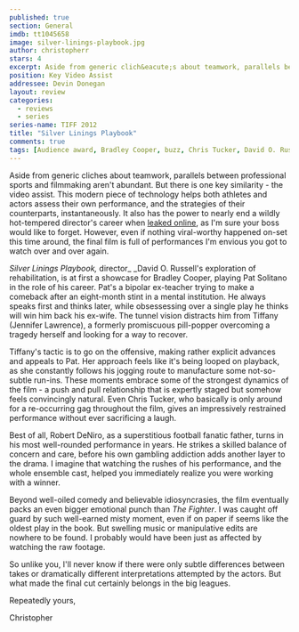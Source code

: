 ```yaml
---
published: true
section: General
imdb: tt1045658
image: silver-linings-playbook.jpg
author: christopherr
stars: 4
excerpt: Aside from generic clich&eacute;s about teamwork, parallels between professional sports and filmmaking aren&rsquo;t abundant. But there is one key similarity &ndash; the video assist.
position: Key Video Assist
addressee: Devin Donegan
layout: review
categories:
  - reviews
  - series
series-name: TIFF 2012
title: "Silver Linings Playbook"
comments: true
tags: [Audience award, Bradley Cooper, buzz, Chris Tucker, David O. Russell, Jacki Weaver, Jennifer Lawrence, Julia Stiles, Oscar, Robert DeNiro, TIFF, Uncategorized]
---
```

Aside from generic cliches about teamwork, parallels between professional sports and filmmaking aren't abundant. But there is one key similarity - the video assist. This modern piece of technology helps both athletes and actors assess their own performance, and the strategies of their counterparts, instantaneously.  It also has the power to nearly end a wildly hot-tempered director's career when [leaked online][1], as I'm sure your boss would like to forget. However, even if nothing viral-worthy happened on-set this time around, the final film is full of performances I'm envious you got to watch over and over again.

   [1]: http://www.youtube.com/watch?v=E4Qls1rAfYs

_Silver Linings Playbook,_ director_ _David O. Russell's exploration of rehabilitation, is at first a showcase for Bradley Cooper, playing Pat Solitano in the role of his career. Pat's a bipolar ex-teacher trying to make a comeback after an eight-month stint in a mental institution. He always speaks first and thinks later, while obsessessing over a single play he thinks will win him back his ex-wife. The tunnel vision distracts him from Tiffany (Jennifer Lawrence), a formerly promiscuous pill-popper overcoming a tragedy herself and looking for a way to recover.

Tiffany's tactic is to go on the offensive, making rather explicit advances and appeals to Pat. Her approach feels like it's being looped on playback, as she constantly follows his jogging route to manufacture some not-so-subtle run-ins. These moments embrace some of the strongest dynamics of the film - a push and pull relationship that is expertly staged but somehow feels convincingly natural. Even Chris Tucker, who basically is only around for a re-occurring gag throughout the film, gives an impressively restrained performance without ever sacrificing a laugh.

Best of all, Robert DeNiro, as a superstitious football fanatic father, turns in his most well-rounded performance in years. He strikes a skilled balance of concern and care, before his own gambling addiction adds another layer to the drama. I imagine that watching the rushes of his performance, and the whole ensemble cast, helped you immediately realize you were working with a winner.

Beyond well-oiled comedy and believable idiosyncrasies, the film eventually packs an even bigger emotional punch than _The Fighter_. I was caught off guard by such well-earned misty moment, even if on paper if seems like the oldest play in the book. But swelling music or manipulative edits are nowhere to be found. I probably would have been just as affected by watching the raw footage.

So unlike you, I'll never know if there were only subtle differences between takes or dramatically different interpretations attempted by the actors. But what made the final cut certainly belongs in the big leagues.

Repeatedly yours,

Christopher